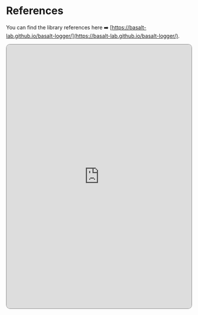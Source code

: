 # **References**

You can find the library references here ➡️ [https://basalt-lab.github.io/basalt-logger/](https://basalt-lab.github.io/basalt-logger/).

<iframe src="https://basalt-lab.github.io/basalt-logger/" style="width: 100%; height: 720px; border-radius: 10px; border: 1px solid gray;"></iframe>

<script data-name="BMC-Widget"
    data-cfasync="false"
    src="https://cdnjs.buymeacoffee.com/1.0.0/widget.prod.min.js"
    data-id="necrelox"
    data-description="Support me on Buy me a coffee!"
    data-message="Thank you for visiting!"
    data-color="#5F7FFF"
    data-position="Right"
    data-x_margin="18"
    data-y_margin="22" />
